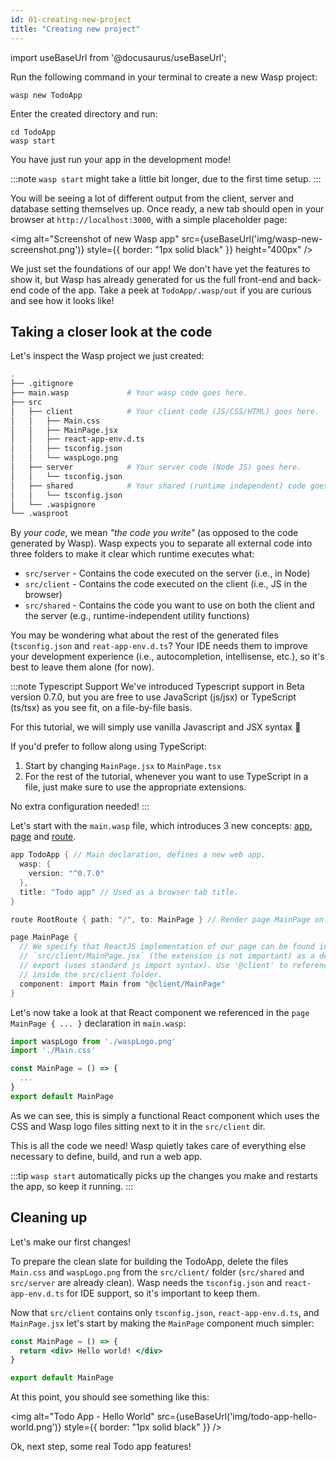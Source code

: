 ```yaml
---
id: 01-creating-new-project
title: "Creating new project"
---
```


import useBaseUrl from '@docusaurus/useBaseUrl';

Run the following command in your terminal to create a new Wasp project:
```shell-session
wasp new TodoApp
```
Enter the created directory and run:
```shell-session
cd TodoApp
wasp start
```
You have just run your app in the development mode!

:::note
`wasp start` might take a little bit longer, due to the first time setup.
:::

You will be seeing a lot of different output from the client, server and database setting themselves up.
Once ready, a new tab should open in your browser at `http://localhost:3000`, with a simple placeholder page:

<img alt="Screenshot of new Wasp app"
     src={useBaseUrl('img/wasp-new-screenshot.png')}
     style={{ border: "1px solid black" }}
     height="400px"
/>

We just set the foundations of our app! We don't have yet the features to show it, but Wasp has already generated for us the full front-end and back-end code of the app. Take a peek at `TodoApp/.wasp/out` if you are curious and see how it looks like!

## Taking a closer look at the code

Let's inspect the Wasp project we just created:
```bash
.
├── .gitignore
├── main.wasp             # Your wasp code goes here.
├── src
│   ├── client            # Your client code (JS/CSS/HTML) goes here.
│   │   ├── Main.css
│   │   ├── MainPage.jsx
│   │   ├── react-app-env.d.ts
│   │   ├── tsconfig.json
│   │   └── waspLogo.png
│   ├── server            # Your server code (Node JS) goes here.
│   │   └── tsconfig.json
│   ├── shared            # Your shared (runtime independent) code goes here .
│   │   └── tsconfig.json
│   └── .waspignore
└── .wasproot
```
By _your code_, we mean _"the code you write"_ (as opposed to the code generated by Wasp). Wasp expects you to separate all external code into three folders to make it clear which runtime executes what:
- `src/server` - Contains the code executed on the server (i.e., in Node) 
- `src/client` - Contains the code executed on the client (i.e., JS in the browser) 
- `src/shared` - Contains the code you want to use on both the client and the server (e.g., runtime-independent utility functions) 

You may be wondering what about the rest of the generated files (`tsconfig.json`
and `reat-app-env.d.ts`? Your IDE needs them to improve your development
experience (i.e., autocompletion, intellisense, etc.), so it's best to leave
them alone (for now).

:::note Typescript Support
We've introduced Typescript support in Beta version 0.7.0, but you are free to
use JavaScript (js/jsx) or TypeScript (ts/tsx) as you see fit, on a file-by-file basis.

For this tutorial, we will simply use vanilla Javascript and JSX syntax 🍦

If you'd prefer to follow along using TypeScript:
 1. Start by changing `MainPage.jsx` to `MainPage.tsx`
 2. For the rest of the tutorial, whenever you want to use TypeScript in a file,
 just make sure to use the appropriate extensions.

No extra configuration needed!
:::

Let's start with the `main.wasp` file, which introduces 3 new concepts:
[app](language/features.md#app),
[page](language/features.md#page) and
[route](language/features.md#route).

```c title="main.wasp"
app TodoApp { // Main declaration, defines a new web app.
  wasp: {
    version: "^0.7.0"
  },
  title: "Todo app" // Used as a browser tab title.
}

route RootRoute { path: "/", to: MainPage } // Render page MainPage on url `/` (default url).

page MainPage {
  // We specify that ReactJS implementation of our page can be found in
  // `src/client/MainPage.jsx` (the extension is not important) as a default
  // export (uses standard js import syntax). Use '@client' to reference files
  // inside the src/client folder.
  component: import Main from "@client/MainPage"
}
```

Let's now take a look at that React component we referenced in the `page MainPage { ... }` declaration in `main.wasp`:
```jsx title="src/client/MainPage.jsx"
import waspLogo from './waspLogo.png'
import './Main.css'

const MainPage = () => {
  ...
}
export default MainPage
```
As we can see, this is simply a functional React component which uses the CSS and Wasp logo files sitting next to it in the `src/client` dir.

This is all the code we need!
Wasp quietly takes care of everything else necessary to define, build, and run a web app.

:::tip
`wasp start` automatically picks up the changes you make and restarts the app, so keep it running.
:::

## Cleaning up

Let's make our first changes!

To prepare the clean slate for building the TodoApp, delete the files `Main.css`
and `waspLogo.png` from the `src/client/` folder (`src/shared` and `src/server`
are already clean). Wasp needs the `tsconfig.json` and `react-app-env.d.ts` for
IDE support, so it's important to keep them.

Now that `src/client` contains only `tsconfig.json`, `react-app-env.d.ts`, and
`MainPage.jsx` let's start by making the `MainPage` component much simpler:

```jsx title="src/client/MainPage.jsx"
const MainPage = () => {
  return <div> Hello world! </div>
}

export default MainPage
```

At this point, you should see something like this:

<img alt="Todo App - Hello World"
     src={useBaseUrl('img/todo-app-hello-world.png')}
     style={{ border: "1px solid black" }}
/>

Ok, next step, some real Todo app features!
